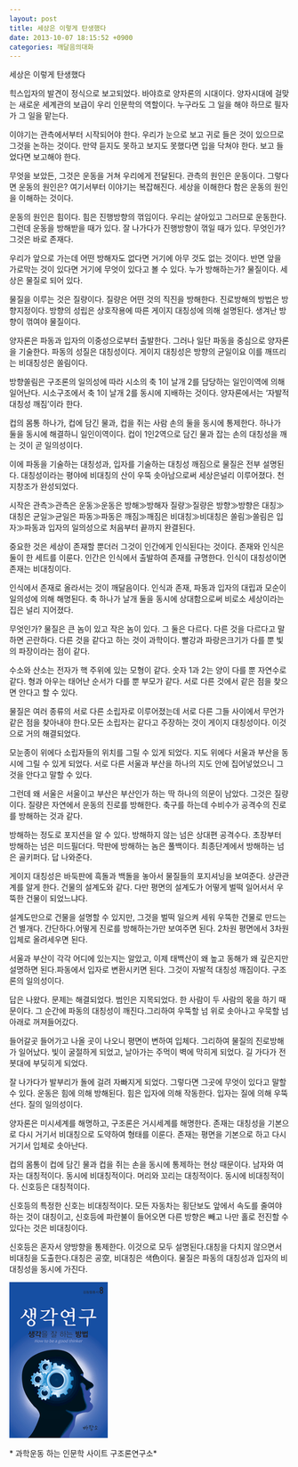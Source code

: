 ```yaml
---
layout: post
title: 세상은 이렇게 탄생했다
date: 2013-10-07 18:15:52 +0900
categories: 깨달음의대화
---
```

세상은 이렇게 탄생했다 


  


힉스입자의 발견이 정식으로 보고되었다. 바야흐로 양자론의 시대이다. 양자시대에 걸맞는 새로운 세계관의 보급이 우리 인문학의 역할이다. 누구라도 그 일을 해야 하므로 필자가 그 일을 맡는다. 


  


이야기는 관측에서부터 시작되어야 한다. 우리가 눈으로 보고 귀로 들은 것이 있으므로 그것을 논하는 것이다. 만약 듣지도 못하고 보지도 못했다면 입을 닥쳐야 한다. 보고 들었다면 보고해야 한다. 


  


무엇을 보았든, 그것은 운동을 거쳐 우리에게 전달된다. 관측의 원인은 운동이다. 그렇다면 운동의 원인은? 여기서부터 이야기는 복잡해진다. 세상을 이해한다 함은 운동의 원인을 이해하는 것이다. 


  


운동의 원인은 힘이다. 힘은 진행방향의 꺾임이다. 우리는 살아있고 그러므로 운동한다. 그런데 운동을 방해받을 때가 있다. 잘 나가다가 진행방향이 꺾일 때가 있다. 무엇인가? 그것은 바로 존재다. 


  


우리가 앞으로 가는데 어떤 방해자도 없다면 거기에 아무 것도 없는 것이다. 반면 앞을 가로막는 것이 있다면 거기에 무엇이 있다고 볼 수 있다. 누가 방해하는가? 물질이다. 세상은 물질로 되어 있다. 


  


물질을 이루는 것은 질량이다. 질량은 어떤 것의 직진을 방해한다. 진로방해의 방법은 방향지정이다. 방향의 성립은 상호작용에 따른 게이지 대칭성에 의해 설명된다. 생겨난 방향이 꺾여야 물질이다.


  


양자론은 파동과 입자의 이중성으로부터 출발한다. 그러나 일단 파동을 중심으로 양자론을 기술한다. 파동의 성질은 대칭성이다. 게이지 대칭성은 방향의 균일이요 이를 깨뜨리는 비대칭성은 쏠림이다. 


  


방향쏠림은 구조론의 일의성에 따라 시소의 축 1이 날개 2를 담당하는 일인이역에 의해 일어난다. 시소구조에서 축 1이 날개 2를 동시에 지배하는 것이다. 양자론에서는 ‘자발적 대칭성 깨짐’이라 한다. 


  


컵의 몸통 하나가, 컵에 담긴 물과, 컵을 쥐는 사람 손의 둘을 동시에 통제한다. 하나가 둘을 동시에 해결하니 일인이역이다. 컵이 1인2역으로 담긴 물과 잡는 손의 대칭성을 깨는 것이 곧 일의성이다. 


  


이에 파동을 기술하는 대칭성과, 입자를 기술하는 대칭성 깨짐으로 물질은 전부 설명된다. 대칭성이라는 평야에 비대칭의 산이 우뚝 솟아남으로써 세상은널리 이루어졌다. 천지창조가 완성되었다.


  


시작은 관측≫관측은 운동≫운동은 방해≫방해자 질량≫질량은 방향≫방향은 대칭≫대칭은 균일≫균일은 파동≫파동은 깨짐≫깨짐은 비대칭≫비대칭은 쏠림≫쏠림은 입자≫파동과 입자의 일의성으로 처음부터 끝까지 완결된다. 


  


중요한 것은 세상이 존재할 뿐더러 그것이 인간에게 인식된다는 것이다. 존재와 인식은 둘이 한 세트를 이룬다. 인간은 인식에서 출발하여 존재를 규명한다. 인식이 대칭성이면 존재는 비대칭이다. 


  


인식에서 존재로 올라서는 것이 깨달음이다. 인식과 존재, 파동과 입자의 대립과 모순이 일의성에 의해 해명된다. 축 하나가 날개 둘을 동시에 상대함으로써 비로소 세상이라는 집은 널리 지어졌다. 


  


무엇인가? 물질은 큰 놈이 있고 작은 놈이 있다. 그 둘은 다르다. 다른 것을 다르다고 말하면 곤란하다. 다른 것을 같다고 하는 것이 과학이다. 빨강과 파랑은크기가 다를 뿐 빛의 파장이라는 점이 같다. 



수소와 산소는 전자가 핵 주위에 있는 모형이 같다. 숫자 1과 2는 양이 다를 뿐 자연수로 같다. 형과 아우는 태어난 순서가 다를 뿐 부모가 같다. 서로 다른 것에서 같은 점을 찾으면 안다고 할 수 있다. 



물질은 여러 종류의 서로 다른 소립자로 이루어졌는데 서로 다른 그들 사이에서 무언가 같은 점을 찾아내야 한다.모든 소립자는 같다고 주장하는 것이 게이지 대칭성이다. 이것으로 거의 해결되었다. 



모눈종이 위에다 소립자들의 위치를 그릴 수 있게 되었다. 지도 위에다 서울과 부산을 동시에 그릴 수 있게 되었다. 서로 다른 서울과 부산을 하나의 지도 안에 집어넣었으니 그것을 안다고 말할 수 있다. 



그런데 왜 서울은 서울이고 부산은 부산인가 하는 딱 하나의 의문이 남았다. 그것은 질량이다. 질량은 자연에서 운동의 진로를 방해한다. 축구를 하는데 수비수가 공격수의 진로를 방해하는 것과 같다. 



방해하는 정도로 포지션을 알 수 있다. 방해하지 않는 넘은 상대편 공격수다. 초장부터 방해하는 넘은 미드필더다. 막판에 방해하는 놈은 풀백이다. 최종단계에서 방해하는 넘은 골키퍼다. 답 나와준다.



게이지 대칭성은 바둑판에 흑돌과 백돌을 놓아서 물질들의 포지셔닝을 보여준다. 상관관계를 알게 한다. 건물의 설계도와 같다. 다만 평면의 설계도가 어떻게 벌떡 일어서서 우뚝한 건물이 되었느냐다. 


  


설계도만으로 건물을 설명할 수 있지만, 그것을 벌떡 일으켜 세워 우뚝한 건물로 만드는건 별개다. 간단하다.어떻게 진로를 방해하는가만 보여주면 된다. 2차원 평면에서 3차원 입체로 올려세우면 된다. 



서울과 부산이 각각 어디에 있는지는 알았고, 이제 태백산이 왜 높고 동해가 왜 깊은지만 설명하면 된다.파동에서 입자로 변환시키면 된다. 그것이 자발적 대칭성 깨짐이다. 구조론의 일의성이다. 



답은 나왔다. 문제는 해결되었다. 범인은 지목되었다. 한 사람이 두 사람의 몫을 하기 때문이다. 그 순간에 파동의 대칭성이 깨진다.그리하여 우뚝할 넘 위로 솟아나고 우묵할 넘 아래로 꺼져들어갔다. 



들어갈곳 들어가고 나올 곳이 나오니 평면이 변하여 입체다. 그리하여 물질의 진로방해가 일어났다. 빛이 굴절하게 되었고, 날아가는 주먹이 벽에 막히게 되었다. 길 가다가 전봇대에 부딪히게 되었다. 



잘 나가다가 발부리가 돌에 걸려 자빠지게 되었다. 그렇다면 그곳에 무엇이 있다고 말할 수 있다. 운동은 힘에 의해 방해된다. 힘은 입자에 의해 작동한다. 입자는 질에 의해 우뚝 선다. 질의 일의성이다. 


  


양자론은 미시세계를 해명하고, 구조론은 거시세계를 해명한다. 존재는 대칭성을 기본으로 다시 거기서 비대칭으로 도약하여 형태를 이룬다. 존재는 평면을 기본으로 하고 다시 거기서 입체로 솟아난다. 



컵의 몸통이 컵에 담긴 물과 컵을 쥐는 손을 동시에 통제하는 현상 때문이다. 남자와 여자는 대칭적이다. 동시에 비대칭적이다. 머리와 꼬리는 대칭적이다. 동시에 비대칭적이다. 신호등은 대칭적이다. 



신호등의 특정한 신호는 비대칭적이다. 모든 자동차는 횡단보도 앞에서 속도를 줄여야 하는 것이 대칭이고, 신호등에 파란불이 들어오면 다른 방향은 빼고 나만 홀로 전진할 수 있다는 것은 비대칭이다. 



신호등은 혼자서 양방향을 통제한다. 이것으로 모두 설명된다.대칭을 다치지 않으면서 비대칭을 도출한다.대칭은 공空, 비대칭은 색色이다. 물질은 파동의 대칭성과 입자의 비대칭성을 동시에 가진다. 





 <img alt="bookcover08.gif" src="files/attach/images/198/174/394/bookcover08.gif" width="177" height="280" />


  


\* 과학운동 하는 인문학 사이트 구조론연구소\*